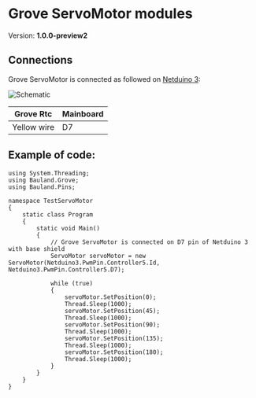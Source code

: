 # Grove ServoMotor modules
Version: __1.0.0-preview2__

## Connections ##
Grove ServoMotor is connected as followed on [Netduino 3](http://developer.wildernesslabs.co/Netduino/About/):

![Schematic](ServoMotor-Netduino3-with-base-shield.jpg)

Grove Rtc  | Mainboard
---------------- | ----------
Yellow wire | D7 


## Example of code:
```CSharp
using System.Threading;
using Bauland.Grove;
using Bauland.Pins;

namespace TestServoMotor
{
    static class Program
    {
        static void Main()
        {
            // Grove ServoMotor is connected on D7 pin of Netduino 3 with base shield
            ServoMotor servoMotor = new ServoMotor(Netduino3.PwmPin.Controller5.Id, Netduino3.PwmPin.Controller5.D7);

            while (true)
            {
                servoMotor.SetPosition(0);
                Thread.Sleep(1000);
                servoMotor.SetPosition(45);
                Thread.Sleep(1000);
                servoMotor.SetPosition(90);
                Thread.Sleep(1000);
                servoMotor.SetPosition(135);
                Thread.Sleep(1000);
                servoMotor.SetPosition(180);
                Thread.Sleep(1000);
            }
        }
    }
}
```
